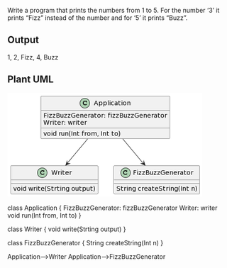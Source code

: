 Write a program that prints the numbers from 1 to 5. For the number ‘3’ it prints “Fizz” instead of the number and for ‘5’ it prints “Buzz”. 

## Output
1, 2, Fizz, 4, Buzz

## Plant UML
![UML](./img/uml.png "uml")

class Application {
  FizzBuzzGenerator: fizzBuzzGenerator
  Writer: writer
  void run(Int from, Int to)
}

class Writer {
  void write(Strting output)
}

class FizzBuzzGenerator {
  String createString(Int n)
}

Application-->Writer
Application-->FizzBuzzGenerator
